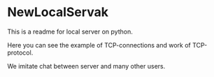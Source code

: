 # NewLocalServak

This is a readme for local server on python.

Here you can see the example of TCP-connections and work of TCP-protocol.

We imitate chat between server and many other users.
